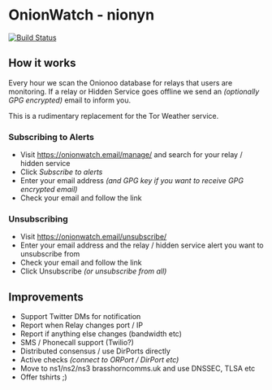 # OnionWatch - nionyn

[![Build Status](https://drone.io/github.com/BrassHornCommunications/OnionWatch/status.png)](https://drone.io/github.com/BrassHornCommunications/OnionWatch/latest)

## How it works

Every hour we scan the Onionoo database for relays that users are monitoring. If a relay or Hidden Service goes offline we send an *(optionally GPG encrypted)* email to inform you.

This is a rudimentary replacement for the Tor Weather service.


### Subscribing to Alerts
* Visit https://onionwatch.email/manage/ and search for your relay / hidden service
* Click *Subscribe to alerts*
* Enter your email address *(and GPG key if you want to receive GPG encrypted email)*
* Check your email and follow the link

### Unsubscribing
* Visit https://onionwatch.email/unsubscribe/
* Enter your email address and the relay / hidden service alert you want to unsubscribe from
* Check your email and follow the link
* Click Unsubscribe *(or unsubscribe from all)*


## Improvements
* Support Twitter DMs for notification
* Report when Relay changes port / IP
* Report if anything else changes (bandwidth etc)
* SMS / Phonecall support (Twilio?)
* Distributed consensus / use DirPorts directly
* Active checks *(connect to ORPort / DirPort etc)*
* Move to ns1/ns2/ns3 brasshorncomms.uk and use DNSSEC, TLSA etc
* Offer tshirts ;)
